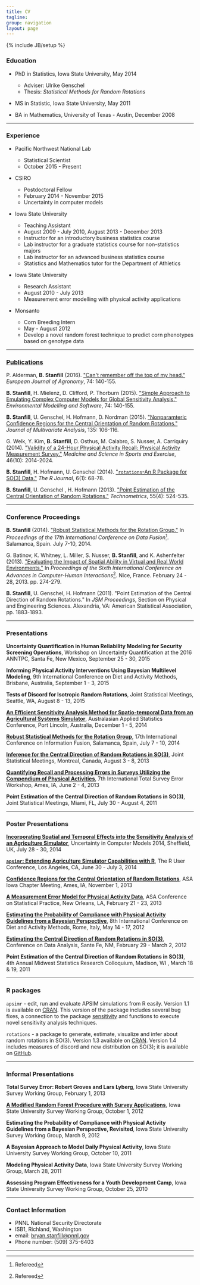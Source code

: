 ```yaml
---
title: CV
tagline:
group: navigation
layout: page
---
```

{% include JB/setup %}


### Education

* PhD in Statistics, Iowa State University, May 2014  
  * Adviser: Ulrike Genschel
  * Thesis: *Statistical Methods for Random Rotations*  
  
* MS in Statistic, Iowa State University,  May 2011  
  
* BA in Mathematics, University of Texas - Austin, December 2008  

----

### Experience

* Pacific Northwest National Lab
  * Statistical Scientist
  * October 2015 - Present

* CSIRO 
  * Postdoctoral Fellow 
  * February 2014 - November 2015
  * Uncertainty in computer models
  
  
* Iowa State University 
  * Teaching Assistant 
  * August 2009 - July 2010, August 2013 - December 2013
  * Instructor for an introductory business statistics course
  * Lab instructor for a graduate statistics course for non-statistics majors
  * Lab instructor for an advanced business statistics course
  * Statistics and Mathematics tutor for the Department of Athletics
  
* Iowa State University 
  * Research Assistant 
  * August 2010 - July 2013
  * Measurement error modelling with physical activity applications
  
* Monsanto 
  * Corn Breeding Intern 
  * May - August 2012
  * Develop a novel random forest technique to predict corn phenotypes based on genotype data
  
----

### [Publications](http://scholar.google.com.au/citations?user=GON230oAAAAJ&hl=en)

<!---
D. Osthus, N. Beyler, **B. Stanfill**, S. Nusser, W. Fuller, A. Carriquiry, G. Welk. "Estimating the Distribution of Usual Daily Energy Expenditure as a Function of Individual Characteristics." *submitted*
-->

P. Alderman, **B. Stanfill** (2016).  ["Can't remember off the top of my head."](http://authors.elsevier.com/a/1RoJ-4sKhE5u~~) *European Journal of Agronomy*, 74: 140-155.

**B. Stanfill**, H. Mielenz, D. Clifford, P. Thorburn (2015).  ["Simple Approach to Emulating Complex Computer Models for Global Sensitivity Analysis."](http://authors.elsevier.com/a/1RoJ-4sKhE5u~~) *Environmental Modelling and Software*, 74: 140-155.

**B. Stanfill**, U. Genschel, H. Hofmann, D. Nordman (2015).  ["Nonparamteric Confidence Regions for the Central Orientation of Random Rotations."](http://authors.elsevier.com/a/1QKmP,14nMREJv) *Journal of Multivariate Analysis*, 135: 106-116.

G. Welk, Y. Kim, **B. Stanfill**, D. Osthus, M. Calabro, S. Nusser, A. Carriquiry (2014).  ["Validity of a 24-Hour Physical Activity Recall: Physical Activity Measurement Survey."](http://europepmc.org/abstract/med/24561818) *Medicine and Science in Sports and Exercise*, 46(10): 2014-2024.

**B. Stanfill**, H. Hofmann, U. Genschel (2014). ["`rotations`-An R Package for SO(3) Data."](http://journal.r-project.org/archive/2014-1/stanfill-hofmann-genschel.pdf) *The R Journal*, 6(1): 68-78.

**B. Stanfill**, U. Genschel , H. Hofmann (2013).  ["Point Estimation of the Central Orientation of Random Rotations."](http://amstat.tandfonline.com/doi/abs/10.1080/00401706.2013.826145#.VD81sfmUelY) *Technometrics*, 55(4): 524-535. 

----

### Conference Proceedings

**B. Stanfill** (2014). ["Robust Statistical Methods for the Rotation Group."](http://ieeexplore.ieee.org/xpl/articleDetails.jsp?arnumber=6916291&searchWithin%3Dstanfill%26sortType%3Dasc_p_Sequence%26filter%3DAND%28p_IS_Number%3A6915967%29) In *Proceedings of the 17th International Conference on Data Fusion*[^1]. Salamanca, Spain. July 7-10, 2014.

G. Batinov, K. Whitney, L. Miller, S. Nusser, **B. Stanfill**, and K. Ashenfelter (2013).  ["Evaluating the Impact of Spatial Ability in Virtual and Real World Environments."](http://lib.dr.iastate.edu/stat_las_conf/3/) In *Proceedings of the Sixth International Conference on Advances in Computer-Human Interactions*[^1]. Nice, France.  February 24 - 28, 2013. pp. 274-279.

**B. Stanfill**, U. Genschel, H. Hofmann (2011). "Point Estimation of the Central Direction of Random Rotations." In *JSM Proceedings*, Section on Physical and Engineering Sciences. Alexandria, VA: American Statistical Association, pp. 1883-1893.

[^1]: Refereed

----

### Presentations

**Uncertainty Quantification in Human Reliability Modeling for Security Screening Operations**, Workshop on Uncertainty Quantification at the 2016 ANNTPC, Santa Fe, New Mexico, September 25 - 30, 2015

**Informing Physical Activity Interventions Using Bayesian Multilevel Modeling**, 9th International Conference on Diet and Activity Methods, Brisbane, Australia, September 1 - 3, 2015

**Tests of Discord for Isotropic Random Rotations**, Joint Statistical Meetings, Seattle, WA, August 8 - 13, 2015

**[An Efficient Sensitivity Analysis Method for Spatio-temporal Data from an Agricultural Systems Simulator](images/StanfillAASC.pdf)**, Australasian Applied Statistics Conference, Port Lincoln, Australia, December 1 - 5, 2014

**[Robust Statistical Methods for the Rotation Group](images/StanfillFUSION.pdf)**, 17th International Conference on Information Fusion, Salamanca, Spain, July 7 - 10, 2014

**[Inference for the Central Direction of Random Rotations in SO(3)](images/StanfillSlides.pdf)**, Joint Statistical Meetings, Montreal, Canada, August 3 - 8, 2013

**[Quantifying Recall and Processing Errors in Surveys Utilizing the Compendium of Physical Activities](imgaes/StanfillITSEWFinal.pdf)**, 7th International Total Survey Error Workshop, Ames, IA, June 2 - 4, 2013

**Point Estimation of the Central Direction of Random Rotations in SO(3)**, Joint Statistical Meetings, Miami, FL, July 30 - August 4, 2011

----


### Poster Presentations

**[Incorporating Spatial and Temporal Effects into the Sensitivity Analysis of an Agriculture Simulator](images/Stanfill_UCM.pdf)**, Uncertainty in Computer Models 2014, Sheffield, UK, July 28 - 30, 2014

**[`apsimr`: Extending Agriculture Simulator Capabilities with R](images/Stanfill_apsimr.pdf)**, The R User Conference, Los Angeles, CA, June 30 - July 3, 2014

**[Confidence Regions for the Central Orientation of Random Rotations](images/IAPoster.pdf)**, ASA Iowa Chapter Meeting, Ames, IA, November 1, 2013

**[A Measurement Error Model for Physical Activity Data](images/BryanSPoster.pdf)**, ASA Conference on Statistical Practice, New Orleans, LA, February 21 - 23, 2013

**[Estimating the Probability of Compliance with Physical Activity Guidelines from a Bayesian Perspective](images/BryanSPosterFull.pdf)**, 8th International Conference on Diet and Activity Methods, Rome, Italy, May 14 - 17, 2012

**[Estimating the Central Direction of Random Rotations in SO(3)](images/CoDAPoster.pdf)**, Conference on Data Analysis, Sante Fe, NM, February 29 - March 2, 2012

**Point Estimation of the Central Direction of Random Rotations in SO(3)**, 4th Annual Midwest Statistics Research Colloquium, Madison, WI , March 18 & 19, 2011

----

### R packages

`apsimr` - edit, run and evaluate APSIM simulations from R easily.  Version 1.1 is available on [CRAN](http://cran.rstudio.com/web/packages/apsimr/index.html).  This version of the package includes several bug fixes, a connection to the package [sensitivity](http://cran.r-project.org/web/packages/sensitivity/index.html) and functions to execute novel sensitivity analysis techniques.

`rotations` - a package to generate, estimate, visualize and infer about random rotations in SO(3).  Version 1.3 available on [CRAN](http://cran.r-project.org/web/packages/rotations/index.html).  Version 1.4 includes measures of discord and new distribution on SO(3); it is available on [GitHub](https://github.com/stanfill/rotationsC/tree/master/rotations).

-----

### Informal Presentations

**Total Survey Error: Robert Groves and Lars Lyberg**, Iowa State University Survey Working Group, February 1, 2013

**[A Modified Random Forest Procedure with Survey Applications](images/PAMSModRF.pdf)**, Iowa State University Survey Working Group, October 1, 2012

**Estimating the Probability of Compliance with Physical Activity Guidelines from a Bayesian Perspective, Revisited**, Iowa State University Survey Working Group, March 9, 2012

**A Bayesian Approach to Model Daily Physical Activity**, Iowa State University Survey Working Group, October 10, 2011

**Modeling Physical Activity Data**, Iowa State University Survey Working Group, March 28, 2011

**Assessing Program Effectiveness for a Youth Development Camp**, Iowa State University Survey Working Group, October 25, 2010

-----

### Contact Information

* PNNL National Security Directorate
* ISB1, Richland, Washington
* email: [bryan.stanfill@pnnl.gov](bryan.stanfill@pnnl.gov)
* Phone number: (509) 375-6403

----